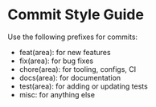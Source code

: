 # Commit Style Guide
Use the following prefixes for commits:
- feat(area): for new features
- fix(area): for bug fixes
- chore(area): for tooling, configs, CI
- docs(area): for documentation
- test(area): for adding or updating tests
- misc: for anything else
